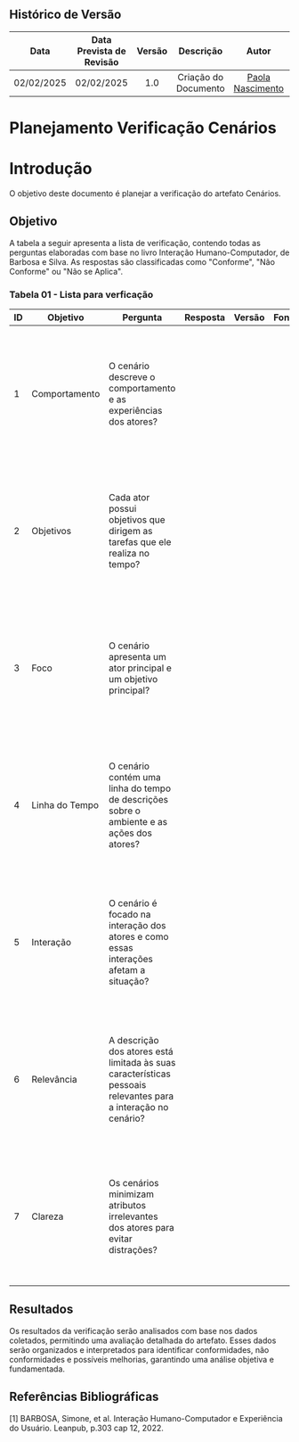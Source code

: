 ## Histórico de Versão
|    Data    | Data Prevista de Revisão | Versão |      Descrição       |                    Autor                    |                     Revisor                      |
| :--------: | :----------------------: | :----: | :------------------: | :-----------------------------------------: | :----------------------------------------------: |
| 02/02/2025 |        02/02/2025        |  1.0   | Criação do Documento | [Paola Nascimento](https://github.com/paolaalim) | [Karolina Vieira](https://github.com/Karolina91) |


# **Planejamento Verificação Cenários**

# Introdução

O objetivo deste documento é planejar a verificação do artefato Cenários.

## Objetivo

A tabela a seguir apresenta a lista de verificação, contendo todas as perguntas elaboradas com base no livro Interação Humano-Computador, de Barbosa e Silva. As respostas são classificadas como "Conforme", "Não Conforme" ou "Não se Aplica".

### Tabela 01 - Lista para verficação 

| ID  | Objetivo | Pergunta | Resposta | Versão | Fonte | Autor |
|-----|----------|----------|----------|--------|-------|-------|
| 1   | Comportamento | O cenário descreve o comportamento e as experiências dos atores? |  |   |    | [1] BARBOSA, Simone, et al. Interação Humano-Computador e Experiência do Usuário. Leanpub, p.303 cap 12, 2022.     | [Karolina Vieira](https://github.com/Karolina91) e [Paola Nascimento](https://github.com/paolaalim)     |
| 2   | Objetivos | Cada ator possui objetivos que dirigem as tarefas que ele realiza no tempo? |  |   |    |   [1] BARBOSA, Simone, et al. Interação Humano-Computador e Experiência do Usuário. Leanpub, p.303 cap 12, 2022.   |   [Karolina Vieira](https://github.com/Karolina91) e [Paola Nascimento](https://github.com/paolaalim)   |
| 3   | Foco | O cenário apresenta um ator principal e um objetivo principal? |  |    |    |   [1] BARBOSA, Simone, et al. Interação Humano-Computador e Experiência do Usuário. Leanpub, p.303 cap 12, 2022.   |  [Karolina Vieira](https://github.com/Karolina91) e [Paola Nascimento](https://github.com/paolaalim)    |
| 4   | Linha do Tempo | O cenário contém uma linha do tempo de descrições sobre o ambiente e as ações dos atores? |  |    |    |    [1] BARBOSA, Simone, et al. Interação Humano-Computador e Experiência do Usuário. Leanpub, p.303 cap 12, 2022.  |   [Karolina Vieira](https://github.com/Karolina91) e [Paola Nascimento](https://github.com/paolaalim)   |
| 5   | Interação | O cenário é focado na interação dos atores e como essas interações afetam a situação? |  |    |    |  [1] BARBOSA, Simone, et al. Interação Humano-Computador e Experiência do Usuário. Leanpub, p.303 cap 12, 2022.    |   [Karolina Vieira](https://github.com/Karolina91) e [Paola Nascimento](https://github.com/paolaalim)   |
| 6   | Relevância | A descrição dos atores está limitada às suas características pessoais relevantes para a interação no cenário? |  |    |    |   [1] BARBOSA, Simone, et al. Interação Humano-Computador e Experiência do Usuário. Leanpub, p.303 cap 12, 2022.   |      |
| 7   | Clareza | Os cenários minimizam atributos irrelevantes dos atores para evitar distrações? |  |     |    | [1] BARBOSA, Simone, et al. Interação Humano-Computador e Experiência do Usuário. Leanpub, p.303 cap 12, 2022.     |   [Karolina Vieira](https://github.com/Karolina91) e [Paola Nascimento](https://github.com/paolaalim)   |


## Resultados

Os resultados da verificação serão analisados com base nos dados coletados, permitindo uma avaliação detalhada do artefato. Esses dados serão organizados e interpretados para identificar conformidades, não conformidades e possíveis melhorias, garantindo uma análise objetiva e fundamentada.

## Referências Bibliográficas

[1] BARBOSA, Simone, et al. Interação Humano-Computador e Experiência do Usuário. Leanpub, p.303  cap 12, 2022.
